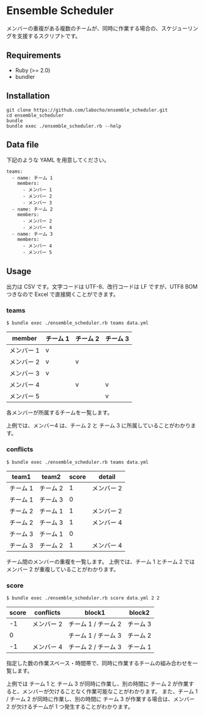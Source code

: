 # Ensemble Scheduler

メンバーの重複がある複数のチームが、同時に作業する場合の、スケジューリングを支援するスクリプトです。

## Requirements

- Ruby (>= 2.0)
- bundler

## Installation

    git clone https://github.com/labocho/ensemble_scheduler.git
    cd ensemble_scheduler
    bundle
    bundle exec ./ensemble_scheduler.rb --help

## Data file

下記のような YAML を用意してください。

    teams:
      - name: チーム 1
        members:
          - メンバー 1
          - メンバー 2
          - メンバー 3
      - name: チーム 2
        members:
          - メンバー 2
          - メンバー 4
      - name: チーム 3
        members:
          - メンバー 4
          - メンバー 5


## Usage

出力は CSV です。文字コードは UTF-8、改行コードは LF ですが、UTF8 BOM つきなので Excel で直接開くことができます。

### teams

    $ bundle exec ./ensemble_scheduler.rb teams data.yml

|    member     | チーム 1 | チーム 2 | チーム 3 |
|---------------|----------|----------|----------|
|    メンバー 1 | v        |          |          |
|    メンバー 2 | v        | v        |          |
|    メンバー 3 | v        |          |          |
|    メンバー 4 |          | v        | v        |
|    メンバー 5 |          |          | v        |

各メンバーが所属するチームを一覧します。

上例では、メンバー4 は、チーム 2 と チーム 3 に所属していることがわかります。

### conflicts

    $ bundle exec ./ensemble_scheduler.rb teams data.yml

|    team1    | team2    | score | detail     |
|-------------|----------|-------|------------|
|    チーム 1 | チーム 2 | 1     | メンバー 2 |
|    チーム 1 | チーム 3 | 0     |            |
|    チーム 2 | チーム 1 | 1     | メンバー 2 |
|    チーム 2 | チーム 3 | 1     | メンバー 4 |
|    チーム 3 | チーム 1 | 0     |            |
|    チーム 3 | チーム 2 | 1     | メンバー 4 |

チーム間のメンバーの重複を一覧します。
上例では、チーム 1 とチーム 2 では メンバー 2 が重複していることがわかります。

### score

    $ bundle exec ./ensemble_scheduler.rb score data.yml 2 2

|    score | conflicts  | block1              | block2   |
|----------|------------|---------------------|----------|
|    -1    | メンバー 2 | チーム 1 / チーム 2 | チーム 3 |
|    0     |            | チーム 1 / チーム 3 | チーム 2 |
|    -1    | メンバー 4 | チーム 2 / チーム 3 | チーム 1 |


指定した数の作業スペース・時間帯で、同時に作業するチームの組み合わせを一覧します。

上例では チーム 1 と チーム 3 が同時に作業し、別の時間に チーム 2 が作業すると、メンバーが欠けることなく作業可能なことがわかります。
また、チーム 1 / チーム 2 が同時に作業し、別の時間に チーム 3 が作業する場合は、メンバー 2 が欠けるチームが 1 つ発生することがわかります。

